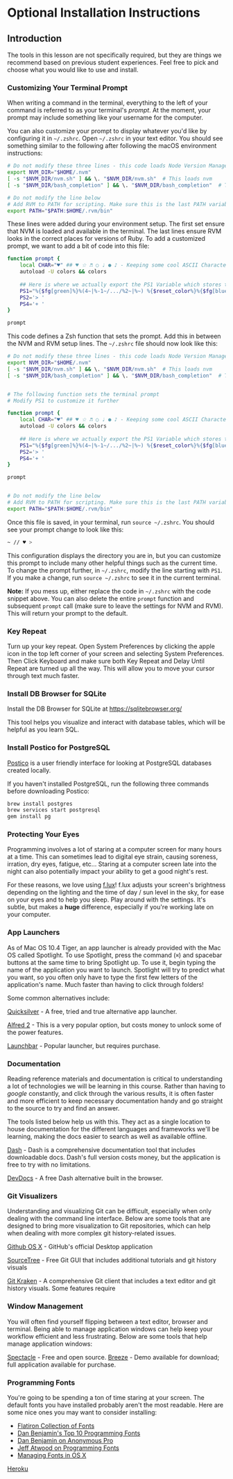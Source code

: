 # Optional Installation Instructions

## Introduction

The tools in this lesson are not specifically required, but they are things we
recommend based on previous student experiences. Feel free to pick and choose
what you would like to use and install.

### Customizing Your Terminal Prompt

When writing a command in the terminal, everything to the left of your command
is referred to as your terminal's _prompt_. At the moment, your prompt may include
something like your username for the computer. 

You can also customize your prompt to display whatever you'd like by configuring it
in `~/.zshrc`. Open `~/.zshrc` in your text editor. You should see something similar to
the following after following the macOS environment instructions:

```sh
# Do not modify these three lines - this code loads Node Version Manager 
export NVM_DIR="$HOME/.nvm"
[ -s "$NVM_DIR/nvm.sh" ] && \. "$NVM_DIR/nvm.sh"  # This loads nvm
[ -s "$NVM_DIR/bash_completion" ] && \. "$NVM_DIR/bash_completion"  # This loads nvm bash_completion

# Do not modify the line below
# Add RVM to PATH for scripting. Make sure this is the last PATH variable change.
export PATH="$PATH:$HOME/.rvm/bin"
```

These lines were added during your environment setup. The first set ensure that NVM is loaded and
available in the terminal. The last lines ensure RVM looks in the correct places for versions of Ruby.
To add a customized prompt, we want to add a bit of code into this file:

```sh
function prompt {
    local CHAR="♥" ## ♥ ☆ ♬ ○ ♩ ● ♪ - Keeping some cool ASCII Characters for reference
    autoload -U colors && colors
    
    ## Here is where we actually export the PS1 Variable which stores the text for your prompt
    PS1="%{$fg[green]%}%(4~|%-1~/.../%2~|%~) %{$reset_color%}%{$fg[blue]%}// %{$reset_color%}% %{$fg[red]%}%{$CHAR%} > %{$reset_color%}% "
    PS2='> '
    PS4='+ '
}

prompt
```

This code defines a Zsh function that sets the prompt. Add this in between the NVM and RVM setup
lines. The `~/.zshrc` file should now look like this:

```sh
# Do not modify these three lines - this code loads Node Version Manager 
export NVM_DIR="$HOME/.nvm"
[ -s "$NVM_DIR/nvm.sh" ] && \. "$NVM_DIR/nvm.sh"  # This loads nvm
[ -s "$NVM_DIR/bash_completion" ] && \. "$NVM_DIR/bash_completion"  # This loads nvm bash_completion


# The following function sets the terminal prompt
# Modify PS1 to customize it further

function prompt {
    local CHAR="♥" ## ♥ ☆ ♬ ○ ♩ ● ♪ - Keeping some cool ASCII Characters for reference
    autoload -U colors && colors
    
    ## Here is where we actually export the PS1 Variable which stores the text for your prompt
    PS1="%{$fg[green]%}%(4~|%-1~/.../%2~|%~) %{$reset_color%}%{$fg[blue]%}// %{$reset_color%}% %{$fg[red]%}%{$CHAR%} > %{$reset_color%}% "
    PS2='> '
    PS4='+ '
}

prompt


# Do not modify the line below
# Add RVM to PATH for scripting. Make sure this is the last PATH variable change.
export PATH="$PATH:$HOME/.rvm/bin"
```

Once this file is saved, in your terminal, run `source ~/.zshrc`. You should see your prompt
change to look like this:

```sh
~ // ♥ >
```

This configuration displays the directory you are in, but you can customize
this prompt to include many other helpful things such as the current time. To
change the prompt further, in `~/.zshrc`, modify the line starting with `PS1`. If you make
a change, run `source ~/.zshrc` to see it in the current terminal.

**Note:** If you mess up, either replace the code in `~/.zshrc` with the code snippet above. You can also delete the entire `prompt` function and subsequent `prompt` call (make sure to leave the settings for NVM and RVM). This will return your prompt to the default.

### Key Repeat

Turn up your key repeat. Open System Preferences by clicking the apple icon in
the top left corner of your screen and selecting System Preferences. Then Click
Keyboard and make sure both Key Repeat and Delay Until Repeat are turned up all
the way. This will allow you to move your cursor through text much faster.

### Install DB Browser for SQLite

Install the DB Browser for SQLite at https://sqlitebrowser.org/

This tool helps you visualize and interact with database tables, which will be
helpful as you learn SQL.

### Install Postico for PostgreSQL

[Postico](https://eggerapps.at/postico/) is a user friendly interface for 
looking at PostgreSQL databases created locally.

If you haven't installed PostgreSQL, run the following three commands before 
downloading Postico:

```bash
brew install postgres
brew services start postgresql
gem install pg
```

### Protecting Your Eyes

Programming involves a lot of staring at a computer screen for many hours at a
time. This can sometimes lead to digital eye strain, causing soreness, irration,
dry eyes, fatigue, etc... Staring at a computer screen late into the night can
also potentially impact your ability to get a good night's rest.

For these reasons, we love using [f.lux](https://justgetflux.com/)! f.lux
adjusts your screen's brightness depending on the lighting and the time of day /
sun level in the sky, for ease on your eyes and to help you sleep. Play around
with the settings. It's subtle, but makes a **huge** difference, especially if
you're working late on your computer.

### App Launchers

As of Mac OS 10.4 Tiger, an app launcher is already provided with the Mac OS
called Spotlight. To use Spotlight, press the command (`⌘`) and spacebar buttons
at the same time to bring Spotlight up. To use it, begin typing the name of the
application you want to launch. Spotlight will try to predict what you want, so
you often only have to type the first few letters of the application's name. Much
faster than having to click through folders!

Some common alternatives include:

[Quicksilver](http://qsapp.com/) - A free, tried and true alternative app launcher.

[Alfred 2](http://www.alfredapp.com/) - This is a very popular option, but costs
money to unlock some of the power features.

[Launchbar](http://www.obdev.at/products/launchbar/index.html) - Popular launcher, but requires purchase.

### Documentation

Reading reference materials and documentation is critical to understanding a lot
of technologies we will be learning in this course. Rather than having to
_google_ constantly, and click through the various results, it is often faster
and more efficient to keep necessary documentation handy and go straight to the
source to try and find an answer.

The tools listed below help us with this. They act as a single location to house
documentation for the different languages and frameworks we'll be learning, making
the docs easier to search as well as available offline.

[Dash](http://kapeli.com/dash) - Dash is a comprehensive documentation tool that
includes downloadable docs. Dash's full version costs money, but the application
is free to try with no limitations.

[DevDocs](http://devdocs.io/) - A free Dash alternative built in the browser.

### Git Visualizers

Understanding and visualizing Git can be difficult, especially when only dealing
with the command line interface. Below are some tools that are designed to bring
more visualization to Git repositories, which can help when dealing with more
complex git history-related issues.

[Github OS X](https://desktop.github.com/) - GitHub's official Desktop application

[SourceTree](http://www.sourcetreeapp.com/) - Free Git GUI that includes additional tutorials and git history visuals

[Git Kraken](https://www.gitkraken.com/) - A comprehensive Git client that includes
a text editor and git history visuals. Some features require 

### Window Management

You will often find yourself flipping between a text editor, browser and
terminal. Being able to manage application windows can help keep your workflow
efficient and less frustrating. Below are some tools that help manage
application windows:

[Spectacle](http://spectacleapp.com/) - Free and open source.
[Breeze](http://www.autumnapps.com/breeze/) - Demo available for download; full application available for purchase.

### Programming Fonts

You're going to be spending a ton of time staring at your screen. The default
fonts you have installed probably aren't the most readable. Here are some nice
ones you may want to consider installing:

- [Flatiron Collection of Fonts](http://flatiron-school.s3.amazonaws.com/resources/programming%20fonts.zip)
- [Dan Benjamin's Top 10 Programming Fonts](http://hivelogic.com/articles/top-10-programming-fonts/)
- [Dan Benjamin on Anonymous Pro](http://hivelogic.com/articles/anonymous-pro-programming-monospace-font)
- [Jeff Atwood on Programming Fonts](http://www.codinghorror.com/blog/2007/10/revisiting-programming-fonts.html)
- [Managing Fonts in OS X](http://support.apple.com/kb/ht2435)

[Heroku](https://www.heroku.com/)

